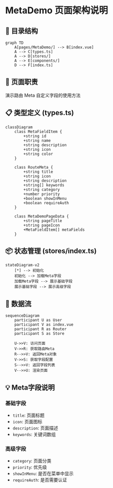 # MetaDemo 页面架构说明

## 📁 目录结构

```mermaid
graph TD
    A[pages/MetaDemo/] --> B[index.vue]
    A --> C[types.ts]
    A --> D[stores/]
    A --> E[components/]
    D --> F[index.ts]
```

## 🎯 页面职责

演示路由 Meta 自定义字段的使用方法

## 📋 类型定义 (types.ts)

```mermaid
classDiagram
    class MetaFieldItem {
        +string id
        +string name
        +string description
        +string icon
        +string color
    }

    class RouteMeta {
        +string title
        +string icon
        +string description
        +string[] keywords
        +string category
        +number priority
        +boolean showInMenu
        +boolean requireAuth
    }

    class MetaDemoPageData {
        +string pageTitle
        +string pageIcon
        +MetaFieldItem[] metaFields
    }
```

## 📦 状态管理 (stores/index.ts)

```mermaid
stateDiagram-v2
    [*] --> 初始化
    初始化 --> 加载Meta字段
    加载Meta字段 --> 展示基础字段
    展示基础字段 --> 展示高级字段
```

## 🔄 数据流

```mermaid
sequenceDiagram
    participant U as User
    participant V as index.vue
    participant R as Router
    participant S as Store

    U->>V: 访问页面
    V->>R: 获取路由Meta
    R-->>V: 返回Meta对象
    V->>S: 获取字段配置
    S-->>V: 返回字段列表
    V-->>U: 渲染页面
```

## 💡 Meta字段说明

### 基础字段

- `title`: 页面标题
- `icon`: 页面图标
- `description`: 页面描述
- `keywords`: 关键词数组

### 高级字段

- `category`: 页面分类
- `priority`: 优先级
- `showInMenu`: 是否在菜单中显示
- `requireAuth`: 是否需要认证

